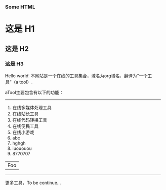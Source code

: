 ### Some HTML

# 这是 H1 #

## 这是 H2 ##

### 这是 H3 ######

Hello world! 本网站是一个在线的工具集合，域名为org域名，翻译为“一个工具”（a tool）.

aTool主要包含有以下的功能：

* * *

1.  在线多媒体处理工具
2.  在线站长工具
3.  在线代码转换工具
4.  在线便民工具
5.  在线小游戏
6.  abc
7.  hghgh
8.  iuououou
9.  8770707
<table>
    <tr>
        <td>Foo</td>
    </tr>
</table>

* * *

更多工具，To be continue...